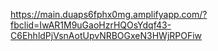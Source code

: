 https://main.duaps6fphx0mg.amplifyapp.com/?fbclid=IwAR1M9uGaoHzrHQOsYdqf43-C6EhhldPjVsnAotUpvNRBOGxeN3HWjRPOFiw

